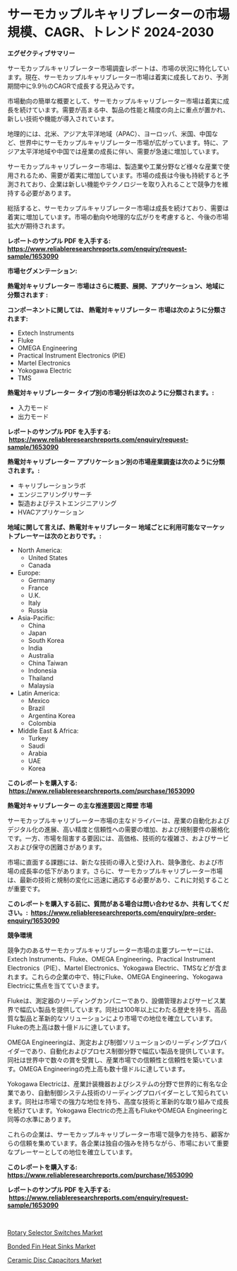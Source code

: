 <p><h1>サーモカップルキャリブレーターの市場規模、CAGR、トレンド 2024-2030</h1></p><p><strong>エグゼクティブサマリー</strong></p>
<p><p>サーモカップルキャリブレーター市場調査レポートは、市場の状況に特化しています。現在、サーモカップルキャリブレーター市場は着実に成長しており、予測期間中に9.9％のCAGRで成長する見込みです。</p><p>市場動向の簡単な概要として、サーモカップルキャリブレーター市場は着実に成長を続けています。需要が高まる中、製品の性能と精度の向上に重点が置かれ、新しい技術や機能が導入されています。</p><p>地理的には、北米、アジア太平洋地域（APAC）、ヨーロッパ、米国、中国など、世界中にサーモカップルキャリブレーター市場が広がっています。特に、アジア太平洋地域や中国では産業の成長に伴い、需要が急速に増加しています。</p><p>サーモカップルキャリブレーター市場は、製造業や工業分野など様々な産業で使用されるため、需要が着実に増加しています。市場の成長は今後も持続すると予測されており、企業は新しい機能やテクノロジーを取り入れることで競争力を維持する必要があります。</p><p>総括すると、サーモカップルキャリブレーター市場は成長を続けており、需要は着実に増加しています。市場の動向や地理的な広がりを考慮すると、今後の市場拡大が期待されます。</p></p>
<p><strong>レポートのサンプル PDF を入手する: <a href="https://www.reliableresearchreports.com/enquiry/request-sample/1653090">https://www.reliableresearchreports.com/enquiry/request-sample/1653090</a></strong></p>
<p><strong>市場セグメンテーション:</strong></p>
<p><strong> 熱電対キャリブレーター 市場はさらに概要、展開、アプリケーション、地域に分類されます :</strong></p>
<p><strong>コンポーネントに関しては、 熱電対キャリブレーター 市場は次のように分類されます: &nbsp;</strong></p>
<p><ul><li>Extech Instruments</li><li>Fluke</li><li>OMEGA Engineering</li><li>Practical Instrument Electronics (PIE)</li><li>Martel Electronics</li><li>Yokogawa Electric</li><li>TMS</li></ul></p>
<p><strong> 熱電対キャリブレーター タイプ別の市場分析は次のように分類されます。:</strong></p>
<p><ul><li>入力モード</li><li>出力モード</li></ul></p>
<p><strong>レポートのサンプル PDF を入手する: &nbsp;<a href="https://www.reliableresearchreports.com/enquiry/request-sample/1653090">https://www.reliableresearchreports.com/enquiry/request-sample/1653090</a></strong></p>
<p><strong> 熱電対キャリブレーター アプリケーション別の市場産業調査は次のように分類されます。:</strong></p>
<p><ul><li>キャリブレーションラボ</li><li>エンジニアリングリサーチ</li><li>製造およびテストエンジニアリング</li><li>HVACアプリケーション</li></ul></p>
<p><strong>地域に関して言えば、熱電対キャリブレーター 地域ごとに利用可能なマーケットプレーヤーは次のとおりです。:</strong></p>
<p><ul>
    <li>
        North America:
        <ul>
            <li>United States</li>
            <li>Canada</li>
        </ul>
    </li>
    <li>
        Europe:
        <ul>
            <li>Germany</li>
            <li>France</li>
            <li>U.K.</li>
            <li>Italy</li>
            <li>Russia</li>
        </ul>
    </li>
    <li>
        Asia-Pacific:
        <ul>
            <li>China</li>
            <li>Japan</li>
            <li>South Korea</li>
            <li>India</li>
            <li>Australia</li>
            <li>China Taiwan</li>
            <li>Indonesia</li>
            <li>Thailand</li>
            <li>Malaysia</li>
        </ul>
    </li>
    <li>
        Latin America:
        <ul>
            <li>Mexico</li>
            <li>Brazil</li>
            <li>Argentina Korea</li>
            <li>Colombia</li>
        </ul>
    </li>
    <li>
        Middle East & Africa:
        <ul>
            <li>Turkey</li>
            <li>Saudi</li>
            <li>Arabia</li>
            <li>UAE</li>
            <li>Korea</li>
        </ul>
    </li>
    </ul></p>
<p><strong>このレポートを購入する: &nbsp;<a href="https://www.reliableresearchreports.com/purchase/1653090">https://www.reliableresearchreports.com/purchase/1653090</a></strong></p>
<p><strong>熱電対キャリブレーター の主な推進要因と障壁 市場</strong></p>
<p><p>サーモカップルキャリブレーター市場の主なドライバーは、産業の自動化およびデジタル化の進展、高い精度と信頼性への需要の増加、および規制要件の厳格化です。一方、市場を阻害する要因には、高価格、技術的な複雑さ、およびサービスおよび保守の困難さがあります。</p><p>市場に直面する課題には、新たな技術の導入と受け入れ、競争激化、および市場の成長率の低下があります。さらに、サーモカップルキャリブレーター市場は、最新の技術と規制の変化に迅速に適応する必要があり、これに対処することが重要です。</p></p>
<p><strong>このレポートを購入する前に、質問がある場合は問い合わせるか、共有してください。:&nbsp; <a href="https://www.reliableresearchreports.com/enquiry/pre-order-enquiry/1653090">https://www.reliableresearchreports.com/enquiry/pre-order-enquiry/1653090</a></strong></p>
<p><strong>競争環境</strong></p>
<p><p>競争力のあるサーモカップルキャリブレーター市場の主要プレーヤーには、Extech Instruments、Fluke、OMEGA Engineering、Practical Instrument Electronics（PIE）、Martel Electronics、Yokogawa Electric、TMSなどが含まれます。これらの企業の中で、特にFluke、OMEGA Engineering、Yokogawa Electricに焦点を当てていきます。</p><p>Flukeは、測定器のリーディングカンパニーであり、設備管理およびサービス業界で幅広い製品を提供しています。同社は100年以上にわたる歴史を持ち、高品質な製品と革新的なソリューションにより市場での地位を確立しています。Flukeの売上高は数十億ドルに達しています。</p><p>OMEGA Engineeringは、測定および制御ソリューションのリーディングプロバイダーであり、自動化およびプロセス制御分野で幅広い製品を提供しています。同社は世界中で数々の賞を受賞し、産業市場での信頼性と信頼性を築いています。OMEGA Engineeringの売上高も数十億ドルに達しています。</p><p>Yokogawa Electricは、産業計装機器およびシステムの分野で世界的に有名な企業であり、自動制御システム技術のリーディングプロバイダーとして知られています。同社は市場での強力な地位を持ち、高度な技術と革新的な取り組みで成長を続けています。Yokogawa Electricの売上高もFlukeやOMEGA Engineeringと同等の水準にあります。</p><p>これらの企業は、サーモカップルキャリブレーター市場で競争力を持ち、顧客からの信頼を集めています。各企業は独自の強みを持ちながら、市場において重要なプレーヤーとしての地位を確立しています。</p></p>
<p><strong>このレポートを購入する: &nbsp; <a href="https://www.reliableresearchreports.com/purchase/1653090">https://www.reliableresearchreports.com/purchase/1653090</a></strong></p>
<p><strong>レポートのサンプル PDF を入手する: &nbsp;<a href="https://www.reliableresearchreports.com/enquiry/request-sample/1653090">https://www.reliableresearchreports.com/enquiry/request-sample/1653090</a></strong><strong></strong></p>
<p>&nbsp;</p>
<p><p><a href="https://github.com/YashRP12/Market-Research-Report-List-3/blob/main/rotary-selector-switches-market.md">Rotary Selector Switches Market</a></p><p><a href="https://github.com/khayangel/Market-Research-Report-List-2/blob/main/bonded-fin-heat-sinks-market.md">Bonded Fin Heat Sinks Market</a></p><p><a href="https://github.com/eeaveuhhh/Market-Research-Report-List-2/blob/main/ceramic-disc-capacitors-market.md">Ceramic Disc Capacitors Market</a></p></p>